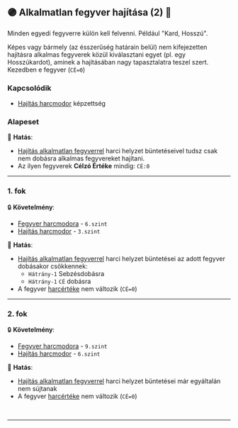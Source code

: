 ## 🟣 Alkalmatlan fegyver hajítása (2) 🔁

Minden egyedi fegyverre külön kell felvenni. Például "Kard, Hosszú".

Képes vagy bármely (az ésszerűség határain belül) nem kifejezetten hajításra alkalmas fegyverek közül kiválasztani egyet (pl. egy Hosszúkardot), aminek a hajításában nagy tapasztalatra teszel szert. Kezedben e fegyver
(`CÉ=0`) 

### Kapcsolódik

-  [Hajítás harcmodor](../kepzettsegek.primer.harci/harcmodor.md) képzettség

### Alapeset

🌟 **Hatás**:
- [Hajítás alkalmatlan fegyverrel](../065_01_harci_helyzetek.md#haj%C3%ADt%C3%A1s-alkalmatlan-fegyverrel) harci helyzet büntetéseivel tudsz csak nem dobásra alkalmas fegyvereket hajítani.
- Az ilyen fegyverek **Célzó Értéke** mindig: `CÉ:0`

---
### 1. fok

🔒 **Követelmény**:
- [Fegyver harcmodora](../kepzettsegek.primer.harci/harcmodor.md) - `6.szint`
- [Hajítás harcmodor](../kepzettsegek.primer.harci/harcmodor.md) - `3.szint`

🌟 **Hatás**:
- [Hajítás alkalmatlan fegyverrel](../065_01_harci_helyzetek.md#haj%C3%ADt%C3%A1s-alkalmatlan-fegyverrel) harci helyzet büntetései az adott fegyver dobásakor csökkennek:
  - `Hátrány-1` Sebzésdobásra
  - `Hátrány-1` `CÉ` dobásra
- A fegyver [harcértéke](../068_007_hajitofegyverek.md#-nem-dobásra-készített-tárgy) nem változik (`CÉ=0`) 

---
### 2. fok

🔒 **Követelmény**:
- [Fegyver harcmodora](../kepzettsegek.primer.harci/harcmodor.md) - `9.szint`
- [Hajítás harcmodor](../kepzettsegek.primer.harci/harcmodor.md) - `6.szint`

🌟 **Hatás**: 
- [Hajítás alkalmatlan fegyverrel](../065_01_harci_helyzetek.md#haj%C3%ADt%C3%A1s-alkalmatlan-fegyverrel) harci helyzet büntetései már egyáltalán nem sújtanak
- A fegyver [harcértéke](../068_007_hajitofegyverek.md#-nem-dobásra-készített-tárgy) nem változik (`CÉ=0`) 

<br />

---
